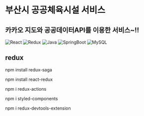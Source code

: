 # 부산시 공공체육시설 서비스

## 카카오 지도와 공공데이터API를 이용한 서비스~!!

![React](https://img.shields.io/badge/react-%2320232a.svg?style=for-the-badge&logo=react&logoColor=%2361DAFB)
![Redux](https://img.shields.io/badge/redux-%23593d88.svg?style=for-the-badge&logo=redux&logoColor=white)
![Java](https://img.shields.io/badge/Java-007396.svg?&style=for-the-badge&logo=Java&logoColor=white)
![SpringBoot](https://img.shields.io/badge/SpringBoot-6DB33F.svg?&style=for-the-badge&logo=SpringBoot&logoColor=white)
![MySQL](https://img.shields.io/badge/MySQL-4479A1.svg?&style=for-the-badge&logo=MySQL&logoColor=white)

<!-- ## 설치 및 실행 방법

npm install
npm start


## Back-end Repository

링크 -->



## redux
npm install redux-saga

npm install react-redux

npm i redux-actions

npm i styled-components

npm i redux-devtools-extension



